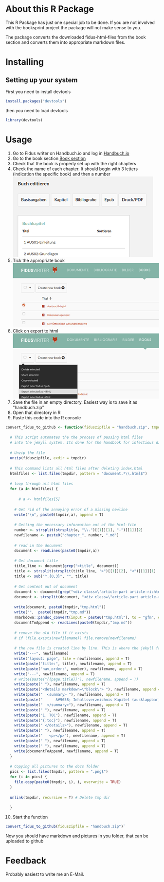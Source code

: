 # About this R Package
This R Package has just one special job to be done. If you are not involved with the booksprint project the package will not make sense to you.

The package converts the downloaded fidus-html-files from the book section and converts them into appropriate markdown files.

# Installing
## Setting up your system
First you need to install devtools
```r
install.packages("devtools")
```
then you need to load devtools
```r
library(devtools)
```

# Usage
1. Go to Fidus writer on Handbuch.io and log in [Handbuch.io](https://handbuch.io/)
2. Go to the book section [Book section ](https://handbuch.io/book/)
3. Check that the book is properly set up with the right chapters
4. Check the name of each chapter. It should begin with 3 letters (indication the specific book) and then a number
  ![](man/correct_name.png)  
5. Tick the appropriate book  
  ![](man/tick_book.png)  
6. Click on export to html  
  ![](man/choose_export_selected_as_html.png)
7. Save the file in an empty directory. Easiest way is to save it as "handbuch.zip"
8. Open that directory in R
9. Paste this code into the R console
```r
convert_fidus_to_github <- function(fiduszipfile = "handbuch.zip", tmpdir = "tmp/") {

  # This script automates the the process of passing html files
  # into the jekyll system. Its done for the handbook for infectious diseases

  # Unzip the file
  unzip(fiduszipfile, exdir = tmpdir)

  # This command lists all html files after deleting index.html
  htmlfiles <- list.files(tmpdir, pattern = "document.*\\.html$")

  # loop through all html files
  for (a in htmlfiles) {

      # a <- htmlfiles[5]

    # Get rid of the annoying error of a missing newline
    write("\n", paste0(tmpdir,a), append = T)

    # Getting the necessary information out of the html-file
    number <- strsplit(strsplit(a, "\\.")[[1]][1], "-")[[1]][2]
    newfilename <- paste0("chapter_", number, ".md")

    # read in the document
    document <- readLines(paste0(tmpdir,a))

    # Get document title
    title_line <- document[grep("<title", document)]
    title <- strsplit(strsplit(title_line, ">")[[1]][2], "<")[[1]][1]
    title <- sub("^.{0,3}", "", title)

    # Get content out of document
    document <- document[grep("<div class=\"article-part article-richtext article-body\">", document) ][1]
    document <- strsplit(document, "<div class=\"article-part article-richtext article-body\">")[[1]][2]

    write(document, paste0(tmpdir,"tmp.html"))
    write("",  paste0(tmpdir,"tmp.md"))
    rmarkdown::pandoc_convert(input = paste0("tmp.html"), to = "gfm", output = paste0("tmp.md"), wd = "tmp/")
    documentToAppend <- readLines(paste0(tmpdir,"tmp.md"))

    # remove the old file if it exists
    # if (file.exists(newfilename)) file.remove(newfilename)

    # the new file is created line by line. This is where the jekyll front matter is included
    write("---", newfilename)
    write("layout: page", file = newfilename, append = T)
    write(paste("title:", title), newfilename, append = T)
    write(paste("nav_order:", number), newfilename, append = T)
    write("---", newfilename, append = T)
    # write(paste("{{page.title}}"), newfilename, append = T)
    write(paste(" "), newfilename, append = T)
    write(paste("<details markdown=\"block\"> "), newfilename, append = T)
    write(paste("  <summary> "), newfilename, append = T)
    write(paste("      &#9658; Inhaltsverzeichnis Kapitel (ausklappbar) "), newfilename, append = T)
    write(paste("  </summary>"), newfilename, append = T)
    write(paste(" "), newfilename, append = T)
    write(paste("1. TOC"), newfilename, append = T)
    write(paste("{:toc}"), newfilename, append = T)
    write(paste(" </details>"), newfilename, append = T)
    write(paste(" "), newfilename, append = T)
    write(paste("   <p></p>"), newfilename, append = T)
    write(paste(" "), newfilename, append = T)
    write(paste(" "), newfilename, append = T)
    write(documentToAppend, newfilename, append = T)
  }

  # Copying all pictures to the docs folder
  pics <- list.files(tmpdir, pattern = ".png$")
  for (i in pics) {
    file.copy(paste0(tmpdir, i), i, overwrite = TRUE)
  }

  unlink(tmpdir, recursive = T) # Delete tmp dir

  }
```
10. Start the function 
```r
convert_fidus_to_github(fiduszipfile = "handbuch.zip")`
```

Now you should have markdown and pictures in you folder, that can be uploaded to github

# Feedback
Probably easiest to write me an E-Mail.
